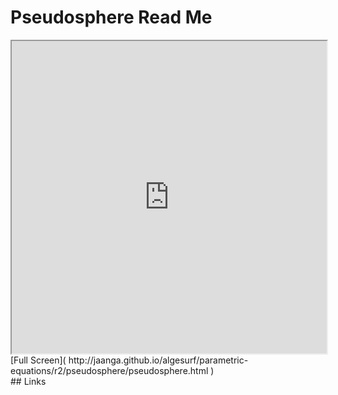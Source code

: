Pseudosphere Read Me
===

<iframe src='http://jaanga.github.io/algesurf/parametric-equations/r2/pseudosphere/pseudosphere.html' width=100% height=500px >
There is an `iframe` here. It is not visible when viewed on github.com/algesurf. To view, please see 'Project Links' below.
</iframe>
[Full Screen]( http://jaanga.github.io/algesurf/parametric-equations/r2/pseudosphere/pseudosphere.html )
<br>
## Links 
<http://www.3d-meier.de/tut3/Seite31.html>  
